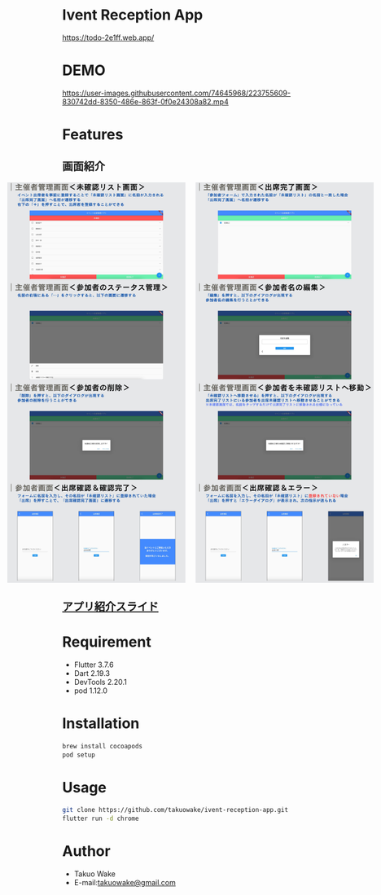 # Ivent Reception App
https://todo-2e1ff.web.app/

# DEMO

https://user-images.githubusercontent.com/74645968/223755609-830742dd-8350-486e-863f-0f0e24308a82.mp4


# Features

<div>
  <h2>画面紹介</h2>
  <div style="display: flex; justify-content: center;">
    <img src="/img/2.jpg" width="350" style="margin-right: 10px;">
    <img src="/img/3.jpg" width="350" style="margin-left: 10px;">
  </div>
  <div style="display: flex; justify-content: center;">
    <img src="/img/4.jpg" width="350" style="margin-right: 10px;">
    <img src="/img/5.jpg" width="350" style="margin-left: 10px;">
  </div>
  <div style="display: flex; justify-content: center;">
    <img src="/img/6.jpg" width="350" style="margin-right: 10px;">
    <img src="/img/7.jpg" width="350" style="margin-left: 10px;">
  </div>
  <div style="display: flex; justify-content: center;">
    <img src="/img/8.jpg" width="350" style="margin-right: 10px;">
    <img src="/img/9.jpg" width="350" style="margin-left: 10px;">
  </div>
</div>

## [アプリ紹介スライド](https://www.canva.com/design/DAFcSRt9qow/GJ18NE5vTuwwLLGtAPnqWw/view?utm_content=DAFcSRt9qow&utm_campaign=designshare&utm_medium=link&utm_source=publishsharelink)

# Requirement

* Flutter 3.7.6
* Dart 2.19.3
* DevTools 2.20.1
* pod 1.12.0


# Installation

```bash
brew install cocoapods
pod setup
```

# Usage

```bash
git clone https://github.com/takuowake/ivent-reception-app.git
flutter run -d chrome
```

# Author

* Takuo Wake
* E-mail:takuowake@gmail.com
